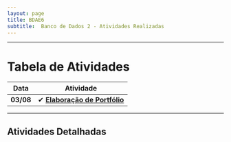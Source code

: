 ```yaml
---
layout: page
title: BDAE6
subtitle:  Banco de Dados 2 - Atividades Realizadas
---
```


---

# Tabela de Atividades

| **Data**    | **Atividade**      |
| ------- |:--------------------------------------------------------------------------------------------:| 
| **03/08**   | ✔ **[Elaboração de Portfólio](https://pedro-pauletti.github.io/pedropauletti.github.io/)**|

---

## Atividades Detalhadas 
